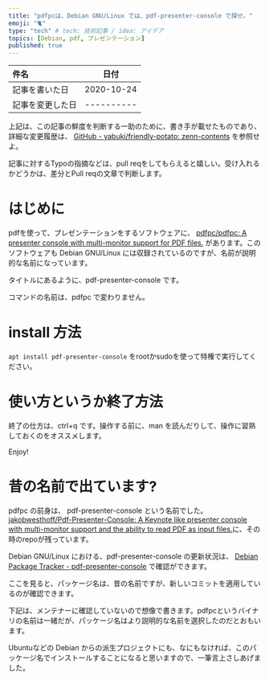 ```yaml
---
title: "pdfpcは、Debian GNU/Linux では、pdf-presenter-console で探せ。"
emoji: "🐈"
type: "tech" # tech: 技術記事 / idea: アイデア
topics: [Debian, pdf, プレゼンテーション]
published: true
---
```


|     件名       |   日付   |
|:----           |:----:|
|記事を書いた日  |2020-10-24|
|記事を変更した日|----------|

上記は、この記事の鮮度を判断する一助のために、書き手が載せたものであり、詳細な変更履歴は、 [GitHub - yabuki/friendly-potato: zenn-contents](https://github.com/yabuki/friendly-potato) を参照せよ。

記事に対するTypoの指摘などは、pull reqをしてもらえると嬉しい。受け入れるかどうかは、差分とPull reqの文章で判断します。

# はじめに

pdfを使って、プレゼンテーションをするソフトウェアに、 [pdfpc/pdfpc: A presenter console with multi-monitor support for PDF files.](https://github.com/pdfpc/pdfpc) があります。このソフトウェアも Debian GNU/Linux には収録されているのですが、名前が説明的な名前になっています。

タイトルにあるように、pdf-presenter-console です。

コマンドの名前は、pdfpc で変わりません。

# install 方法

`apt install pdf-presenter-console` をrootかsudoを使って特権で実行してください。

# 使い方というか終了方法

終了の仕方は、ctrl+q です。操作する前に、man を読んだりして、操作に習熟しておくのをオススメします。

Enjoy!

# 昔の名前で出ています?

pdfpc の前身は、 pdf-presenter-console という名前でした。[jakobwesthoff/Pdf-Presenter-Console: A Keynote like presenter console with multi-monitor support and the ability to read PDF as input files.](https://github.com/jakobwesthoff/Pdf-Presenter-Console)に、その時のrepoが残っています。

Debian GNU/Linux における、pdf-presenter-console の更新状況は、 [Debian Package Tracker - pdf-presenter-console](https://tracker.debian.org/pkg/pdf-presenter-console) で確認ができます。

ここを見ると、パッケージ名は、昔の名前ですが、新しいコミットを適用しているのが確認できます。

下記は、メンテナーに確認していないので想像で書きます。pdfpcというバイナリの名前は一緒だが、パッケージ名はより説明的な名前を選択したのだとおもいます。

Ubuntuなどの Debian からの派生プロジェクトにも、なにもなければ、このパッケージ名でインストールすることになると思いますので、一筆言上さしあげました。
